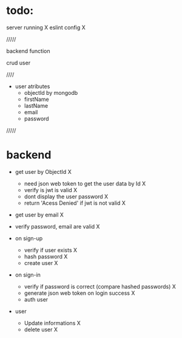  # todo:

server running X
eslint config X 

 /////

backend function

crud user

 ////

 - user atributes
   - objectId by mongodb 
   - firstName
   - lastName
   - email
   - password

 /////

 # backend
   - get user by ObjectId X
     - need json web token to get the user data by Id X
     - verify is jwt is valid X
     - dont display the user password X
     - return 'Acess Denied' if jwt is not valid X
   - get user by email X
   - verify password, email are valid X

 - on sign-up
   - verify if user exists X
   - hash password X
   - create user X

 - on sign-in
   - verify if password is correct (compare hashed passwords) X
   - generate json web token on login success X
   - auth user

 - user
   - Update informations X
   - delete user X